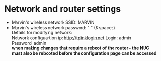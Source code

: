 # Network and router settings  
- Marvin's wireless network SSID: MARVIN
- Marvin's wireless network password: "        " (8 spaces)  
Details for modifying network:  
Network configuartion ip: http://tplinklogin.net
Login: admin  
Password: admin  
**when making changes that require a reboot of the router - the NUC must also be rebooted before the configuration page can be accessed**  
